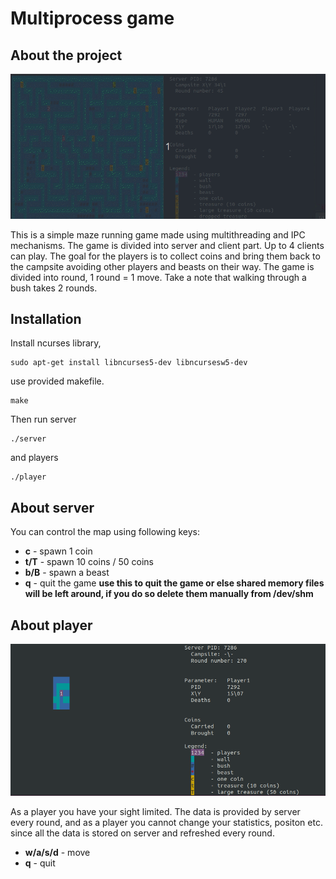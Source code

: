 # Multiprocess game

## About the project

![](server.gif)

This is a simple maze running game made using multithreading and IPC mechanisms. The game is divided into server and client part. Up to 4 clients can play.
The goal for the players is to collect coins and bring them back to the campsite avoiding other players and beasts on their way. The game is divided into round, 1 round = 1 move. Take a note that walking through a bush takes 2 rounds.

## Installation

Install ncurses library,
```
sudo apt-get install libncurses5-dev libncursesw5-dev
```
use provided makefile.
```
make
```
Then run server
```
./server
```
and players
```
./player
```

## About server

You can control the map using following keys:
- **c** - spawn 1 coin
- **t/T** - spawn 10 coins / 50 coins
- **b/B** - spawn a beast
- **q** - quit the game **use this to quit the game or else shared memory files will be left around, if you do so delete them manually from /dev/shm**

## About player

![](player.gif)

As a player you have your sight limited. The data is provided by server every round, and as a player you cannot change your statistics, positon etc. since all the data is stored on server and refreshed every round.
- **w/a/s/d** - move
- **q** - quit